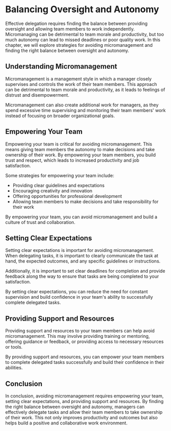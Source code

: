 # Balancing Oversight and Autonomy

Effective delegation requires finding the balance between providing oversight and allowing team members to work independently. Micromanaging can be detrimental to team morale and productivity, but too much autonomy can lead to missed deadlines or poor quality work. In this chapter, we will explore strategies for avoiding micromanagement and finding the right balance between oversight and autonomy.

Understanding Micromanagement
-----------------------------

Micromanagement is a management style in which a manager closely supervises and controls the work of their team members. This approach can be detrimental to team morale and productivity, as it leads to feelings of distrust and disempowerment.

Micromanagement can also create additional work for managers, as they spend excessive time supervising and monitoring their team members' work instead of focusing on broader organizational goals.

Empowering Your Team
--------------------

Empowering your team is critical for avoiding micromanagement. This means giving team members the autonomy to make decisions and take ownership of their work. By empowering your team members, you build trust and respect, which leads to increased productivity and job satisfaction.

Some strategies for empowering your team include:

* Providing clear guidelines and expectations
* Encouraging creativity and innovation
* Offering opportunities for professional development
* Allowing team members to make decisions and take responsibility for their work

By empowering your team, you can avoid micromanagement and build a culture of trust and collaboration.

Setting Clear Expectations
--------------------------

Setting clear expectations is important for avoiding micromanagement. When delegating tasks, it is important to clearly communicate the task at hand, the expected outcomes, and any specific guidelines or instructions.

Additionally, it is important to set clear deadlines for completion and provide feedback along the way to ensure that tasks are being completed to your satisfaction.

By setting clear expectations, you can reduce the need for constant supervision and build confidence in your team's ability to successfully complete delegated tasks.

Providing Support and Resources
-------------------------------

Providing support and resources to your team members can help avoid micromanagement. This may involve providing training or mentoring, offering guidance or feedback, or providing access to necessary resources or tools.

By providing support and resources, you can empower your team members to complete delegated tasks successfully and build their confidence in their abilities.

Conclusion
----------

In conclusion, avoiding micromanagement requires empowering your team, setting clear expectations, and providing support and resources. By finding the right balance between oversight and autonomy, managers can effectively delegate tasks and allow their team members to take ownership of their work. This not only improves productivity and outcomes but also helps build a positive and collaborative work environment.
